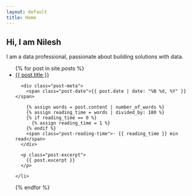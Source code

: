 ```yaml
---
layout: default
title: Home
---
```


## Hi, I am Nilesh

I am a data professional, passionate about building solutions with data.

<ul class="post-list">
  {% for post in site.posts %}
    <li>
      <a class="post-link" href="{{ site.baseurl }}{{ post.url }}">{{ post.title }}</a>

      <div class="post-meta">
        <span class="post-date">{{ post.date | date: "%B %d, %Y" }}</span>

        {% assign words = post.content | number_of_words %}
        {% assign reading_time = words | divided_by: 180 %}
        {% if reading_time == 0 %}
          {% assign reading_time = 1 %}
        {% endif %}
        <span class="post-reading-time">· {{ reading_time }} min read</span>
      </div>

      <p class="post-excerpt">
        {{ post.excerpt }}
      </p>

    </li>

{% endfor %}

</ul>
